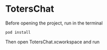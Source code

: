 # TotersChat

Before opening the project, run in the terminal
```
pod install
```
Then open TotersChat.xcworkspace and run
